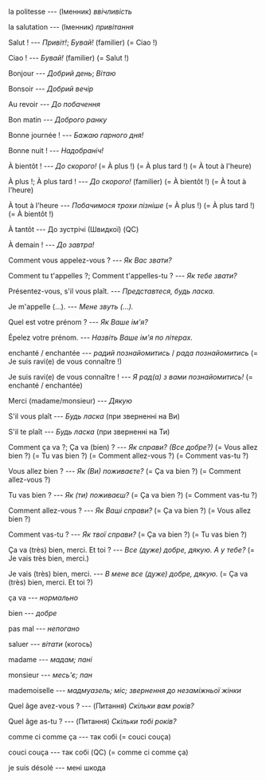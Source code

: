 la politesse --- (Іменник)
*ввічливість*



la salutation --- (Іменник)
*привітання*



Salut ! --- *Привіт!*; *Бувай!*
(familier)
(= Ciao !)



Ciao ! --- *Бувай!*
(familier)
(= Salut !)



Bonjour --- *Добрий день*; *Вітаю*



Bonsoir --- *Добрий вечір*



Au revoir --- *До побачення*



Bon matin --- *Доброго ранку*



Bonne journée ! --- *Бажаю гарного дня!*



Bonne nuit ! --- *Надобраніч!*



À bientôt ! --- *До скорого!*
(= À plus !)
(= À plus tard !)
(= À tout à l'heure)



À plus !;
À plus tard ! --- *До скорого!*
(familier)
(= À bientôt !)
(= À tout à l'heure)



À tout à l'heure --- *Побачимося трохи пізніше*
(= À plus !)
(= À plus tard !)
(= À bientôt !)



À tantôt --- До зустрічі (Швидкої) (QC)



À demain ! --- *До завтра!*



Comment vous appelez-vous ? --- *Як Вас звати?*



Comment tu t'appelles ?;
Comment t'appelles-tu ? --- *Як тебе звати?*



Présentez-vous, s'il vous plaît. --- *Представтеся, будь ласка.*



Je m'appelle (...). --- *Мене звуть (...).*



Quel est votre prénom ? --- *Як Ваше ім'я?*



Épelez votre prénom. --- *Назвіть Ваше ім'я по літерах.*



enchanté / enchantée --- *радий познайомитись* / *рада познайомитись*
(= Je suis ravi(e) de vous connaître !)



Je suis ravi(e) de vous connaître ! --- *Я рад(а) з вами познайомитись!*
(= enchanté / enchantée)



Merci (madame/monsieur) --- *Дякую*



S'il vous plaît --- *Будь ласка* (при зверненні на Ви)



S'il te plaît --- *Будь ласка* (при зверненні на Ти)



Comment ça va ?;
Ça va (bien) ? --- *Як справи? (Все добре?)*
(= Vous allez bien ?)
(= Tu vas bien ?)
(= Comment allez-vous ?)
(= Comment vas-tu ?)



Vous allez bien ? --- *Як (Ви) поживаєте?*
(= Ça va bien ?)
(= Comment allez-vous ?)



Tu vas bien ? --- *Як (ти) поживаєш?*
(= Ça va bien ?)
(= Comment vas-tu ?)



Comment allez-vous ? --- *Як Ваші справи?*
(= Ça va bien ?)
(= Vous allez bien ?)



Comment vas-tu ? --- *Як твої справи?*
(= Ça va bien ?)
(= Tu vas bien ?)



Ça va (très) bien, merci. Et toi ? --- *Все (дуже) добре, дякую. А у тебе?*
(= Je vais très bien, merci.)



Je vais (très) bien, merci. --- *В мене все (дуже) добре, дякую.*
(= Ça va (très) bien, merci. Et toi ?)



ça va --- *нормально*



bien --- *добре*



pas mal --- *непогано*



saluer --- *вітати* (когось)



madame --- *мадам; пані*



monsieur --- *месь'є; пан*



mademoiselle --- *мадмуазель; міс; звернення до незаміжньої жінки*



Quel âge avez-vous ? --- (Питання)
*Скільки вам років?*




Quel âge as-tu ? --- (Питання)
*Скільки тобі років?*



comme ci comme ça --- так собі
(= couci couça)



couci couça --- так собі (QC)
(= comme ci comme ça)



je suis désolé --- мені шкода
